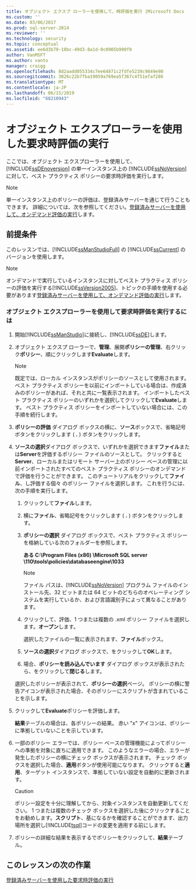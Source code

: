 ```yaml
---
title: オブジェクト エクスプ ローラーを使用して、時評価を実行 |Microsoft Docs
ms.custom: ''
ms.date: 03/06/2017
ms.prod: sql-server-2014
ms.reviewer: ''
ms.technology: security
ms.topic: conceptual
ms.assetid: ee6d3b79-18bc-49d3-8a1d-0c0905b990f0
author: VanMSFT
ms.author: vanto
manager: craigg
ms.openlocfilehash: 8d2aadd055334c7ee64871c2fdfe5239c9849e90
ms.sourcegitcommit: 3026c22b7fba19059a769ea5f367c4f51efaf286
ms.translationtype: MT
ms.contentlocale: ja-JP
ms.lasthandoff: 06/15/2019
ms.locfileid: "68210943"
---
```

# <a name="perform-an-on-demand-evaluation-by-using-object-explorer"></a>オブジェクト エクスプローラーを使用した要求時評価の実行
  ここでは、オブジェクト エクスプローラーを使用して、[!INCLUDE[ssDEnoversion](../includes/ssdenoversion-md.md)] の単一インスタンス上の [!INCLUDE[ssNoVersion](../includes/ssnoversion-md.md)]に対して、ベスト プラクティス ポリシーの要求時評価を実行します。  
  
> [!NOTE]  
>  単一インスタンス上のポリシーの評価は、登録済みサーバーを通じて行うこともできます。 詳細については、次を参照してください。[登録済みサーバーを使用して、オンデマンド評価の実行](../../2014/tutorials/perform-an-on-demand-evaluation-by-using-registered-servers.md)します。  
  
## <a name="prerequisites"></a>前提条件  
 このレッスンでは、[!INCLUDE[ssManStudioFull](../includes/ssmanstudiofull-md.md)] の [!INCLUDE[ssCurrent](../includes/sscurrent-md.md)] のバージョンを使用します。  
  
> [!NOTE]  
>  オンデマンドで実行しているインスタンスに対してベスト プラクティス ポリシーの評価を実行する[!INCLUDE[ssVersion2005](../includes/ssversion2005-md.md)]、トピックの手順を使用する必要があります[登録済みサーバーを使用して、オンデマンド評価の実行](../../2014/tutorials/perform-an-on-demand-evaluation-by-using-registered-servers.md)します。  
  
### <a name="to-perform-an-on-demand-evaluation-by-using-object-explorer"></a>オブジェクト エクスプローラーを使用して要求時評価を実行するには  
  
1.  開始[!INCLUDE[ssManStudio](../includes/ssmanstudio-md.md)]に接続し、[!INCLUDE[ssDE](../includes/ssde-md.md)]します。  
  
2.  オブジェクト エクスプ ローラーで、**管理**、展開**ポリシーの管理**、右クリック**ポリシー**、順にクリックします**Evaluate**します。  
  
    > [!NOTE]  
    >  既定では、ローカル インスタンスがポリシーのソースとして使用されます。 ベスト プラクティス ポリシーを以前にインポートしている場合は、作成済みのポリシーがあれば、それと共に一覧表示されます。 インポートしたベスト プラクティス ポリシーのいずれかを選択してクリックして**Evaluate**します。 ベスト プラクティス ポリシーをインポートしていない場合には、この手順を続行します。  
  
3.  **ポリシーの評価** ダイアログ ボックスの横に、**ソース**ボックスで、省略記号ボタンをクリックします ( **.** ) ボタンをクリックします。  
  
4.  **ソースの選択**ダイアログ ボックスで、いずれかを選択できます**ファイル**または**Server**を評価するポリシー ファイルのソースとして。 クリックすると**Server**、ローカルまたはリモート サーバー上のポリシー ベースの管理に以前インポートされたすべてのベスト プラクティス ポリシーのオンデマンドで評価を行うことができます。 このチュートリアルをクリックして**ファイル**、し評価する個々 のポリシー ファイルを選択します。 これを行うには、次の手順を実行します。  
  
    1.  クリックして**ファイル**します。  
  
    2.  横に**ファイル**、省略記号をクリックします ( **.** ) ボタンをクリックします。  
  
    3.  **ポリシーの選択** ダイアログ ボックスで、ベスト プラクティス ポリシーを格納している次のフォルダーを参照します。  
  
         **ある C:\Program Files (x86) \Microsoft SQL server \110\tools\policies\databaseengine\1033**  
  
        > [!NOTE]  
        >  ファイル パスは、[!INCLUDE[ssNoVersion](../includes/ssnoversion-md.md)] プログラム ファイルのインストール先、32 ビットまたは 64 ビットのどちらのオペレーティング システムを実行しているか、および言語識別子によって異なることがあります。  
  
    4.  クリックして、評価、1 つまたは複数の .xml ポリシー ファイルを選択します。**オープン**します。  
  
         選択したファイルの一覧に表示されます、**ファイル**ボックス。  
  
    5.  **ソースの選択**ダイアログ ボックスで、をクリックして**OK**します。  
  
    6.  場合、**ポリシーを読み込んでいます** ダイアログ ボックスが表示されたら、をクリックして**閉じる**します。  
  
     選択したポリシーが表示されて、**ポリシーの選択**ページ。 ポリシーの横に警告アイコンが表示された場合、そのポリシーにスクリプトが含まれていることを示します。  
  
5.  クリックして**Evaluate**ポリシーを評価します。  
  
     **結果**テーブルの場合は、各ポリシーの結果。 赤い "x" アイコンは、ポリシーに準拠していないことを示しています。  
  
6.  一部のポリシー エラーでは、ポリシー ベースの管理機能によってポリシーへの準拠を対象に直ちに適用できます。 このようなエラーの場合、エラーが発生したポリシーの横にチェック ボックスが表示されます。 チェック ボックスを選択した場合、**適用**ボタンが使用可能になります。 クリックすると**適用**、ターゲット インスタンスで、準拠していない設定を自動的に更新されます。  
  
    > [!CAUTION]  
    >  ポリシー設定を十分に理解してから、対象インスタンスを自動更新してください。 1 つまたは複数のチェック ボックスを選択した後にクリックすることをお勧めします。**スクリプト**、基になるかを確認することができます、出力場所を選択し[!INCLUDE[tsql](../includes/tsql-md.md)]コードの変更を適用する前にします。  
  
7.  ポリシーの詳細な結果を表示するでポリシーをクリックして、**結果**テーブル。  
  
## <a name="next-task-in-lesson"></a>このレッスンの次の作業  
 [登録済みサーバーを使用した要求時評価の実行](../../2014/tutorials/perform-an-on-demand-evaluation-by-using-registered-servers.md)  
  
  
